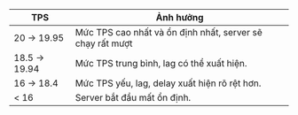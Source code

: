 |TPS| Ảnh hưởng |
|--|--|
| 20 -> 19.95 |Mức TPS cao nhất và ổn định nhất, server sẽ chạy rất mượt|
| 18.5 -> 19.94 |Mức TPS trung bình, lag có thể xuất hiện.|
| 16 -> 18.4 |Mức TPS yếu, lag, delay xuất hiện rõ rệt hơn.|
| < 16 |Server bắt đầu mất ổn định.|
